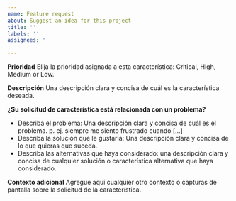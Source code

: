 ```yaml
---
name: Feature request
about: Suggest an idea for this project
title: ''
labels: ''
assignees: ''

---
```


**Prioridad**
  Elija la prioridad asignada a esta característica: Critical, High, Medium or Low.

**Descripción**
Una descripción clara y concisa de cuál es la característica deseada.

**¿Su solicitud de característica está relacionada con un problema?**
  - Describa el problema: Una descripción clara y concisa de cuál es el problema. p. ej. siempre me siento frustrado cuando [...]
  - Describa la solución que le gustaría: Una descripción clara y concisa de lo que quieras que suceda.
  - Describa las alternativas que haya considerado: una descripción clara y concisa de cualquier solución o característica alternativa que haya considerado.

**Contexto adicional**
Agregue aquí cualquier otro contexto o capturas de pantalla sobre la solicitud de la característica.
